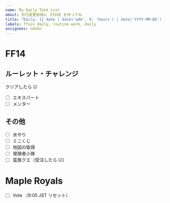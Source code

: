 ```yaml
---
name: My Daily Task List
about: 日付変更前後に ISSUE を作ってね
title: "Daily: {{ date | date('add', 9, 'hours') | date('YYYY-MM-DD') }}"
labels: ffxiv daily, routine work, daily
assignees: ndxbn
---
```


# FF14

## ルーレット・チャレンジ

クリアしたら ☑

- [ ] エキスパート
- [ ] メンター

<!--
- [ ] エキスパート
- [ ] レベル80
- [ ] レベル50-60-70
- [ ] レベリング
- [ ] 討伐・討滅
- [ ] メインクエスト
- [ ] ギルドオーダー
- [ ] アライアンスレイド
- [ ] ノーマルレイド
- [ ] メンター
- [ ] フロントライン
-->

<!--
## モブハン
- [ ] グラカン
- [ ] 蒼天
- [ ] 紅蓮
- [ ] 漆黒
-->

## その他

- [ ] 水やり
- [ ] ミニくじ
- [ ] 地図の取得
- [ ] 冒険者小隊
- [ ] 蛮族クエ（受注したら ☑）

<!--
- [ ] ミニくじ
- [ ] グラカン納品
- [ ] 地図の取得
- [ ] 冒険者小隊
- [ ] 蛮族クエ（受注したら ☑）
-->

# Maple Royals

- [ ] Vote （9:05 JST リセット）
